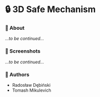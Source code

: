# 🔒 3D Safe Mechanism

### 📝 About
_...to be continued..._

### 📸 Screenshots
_...to be continued..._

### 💪 Authors 
- Radosław Dębiński 
- Tomash Mikulevich
